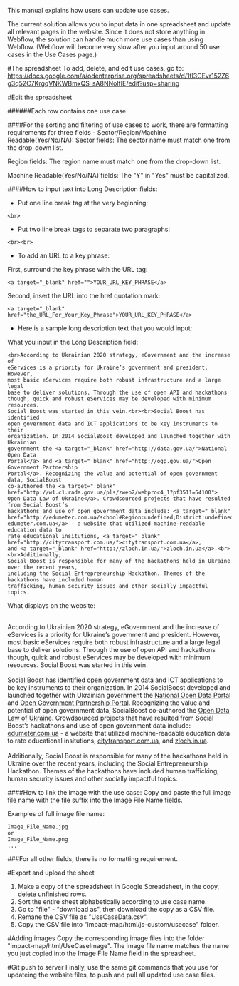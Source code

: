 This manual explains how users can update use cases.

The current solution allows you to input data in one spreadsheet and update all relevant pages in the website.
Since it does not store anything in Webflow, the solution can handle much more use cases than using Webflow.
(Webflow will become very slow after you input around 50 use cases in the Use Cases page.)

#The spreadsheet
To add, delete, and edit use cases, go to: https://docs.google.com/a/odenterprise.org/spreadsheets/d/1fl3CEvr152Z6g3q52C7KrgqVNKWBmxQS_sA8NNolfIE/edit?usp=sharing

#Edit the spreadsheet

######Each row contains one use case.

####For the sorting and filtering of use cases to work, there are formatting requirements for three fields - Sector/Region/Machine Readable(Yes/No/NA):
Sector fields: 
The sector name must match one from the drop-down list.

Region fields: 
The region name must match one from the drop-down list.

Machine Readable(Yes/No/NA) fields: 
The "Y" in "Yes" must be capitalized.

####How to input text into Long Description fields:
- Put one line break tag at the very beginning:
```
<br>
```
- Put two line break tags to separate two paragraphs:
```
<br><br>
```
- To add an URL to a key phrase:

First, surround the key phrase with the URL tag:
```
<a target="_blank" href="">YOUR_URL_KEY_PHRASE</a>
```
Second, insert the URL into the href quotation mark:
```
<a target="_blank" href="the_URL_For_Your_Key_Phrase">YOUR_URL_KEY_PHRASE</a>
```
- Here is a sample long description text that you would input:

What you input in the Long Description field:
```
<br>According to Ukrainian 2020 strategy, eGovernment and the increase of
eServices is a priority for Ukraine’s government and president. However,
most basic eServices require both robust infrastructure and a large legal
base to deliver solutions. Through the use of open API and hackathons
though, quick and robust eServices may be developed with minimum resources.
Social Boost was started in this vein.<br><br>Social Boost has identified
open government data and ICT applications to be key instruments to their
organization. In 2014 SocialBoost developed and launched together with Ukrainian
government the <a target="_blank" href="http://data.gov.ua/">National Open Data
Portal</a> and <a target="_blank" href="http://ogp.gov.ua/">Open Government Partnership
Portal</a>. Recognizing the value and potential of open government data, SocialBoost
co-authored the <a target="_blank" href="http://w1.c1.rada.gov.ua/pls/zweb2/webproc4_1?pf3511=54100">
Open Data Law of Ukraine</a>. Crowdsourced projects that have resulted from Social Boost’s
hackathons and use of open government data include: <a target="_blank"
href="http://edumeter.com.ua/school#Region:undefined;District:undefined;City:undefined;Search:;Bags:">
edumeter.com.ua</a> - a website that utilized machine-readable education data to 
rate educational insitutions, <a target="_blank" href="http://citytransport.com.ua/">citytransport.com.ua</a>,
and <a target="_blank" href="http://zloch.in.ua/">zloch.in.ua</a>.<br><br>Additionally,
Social Boost is responsible for many of the hackathons held in Ukraine over the recent years,
including the Social Entrepreneurship Hackathon. Themes of the hackathons have included human
trafficking, human security issues and other socially impactful topics. 
```
What displays on the website:

<br>According to Ukrainian 2020 strategy, eGovernment and the increase of eServices is a priority for Ukraine’s government and president. However, most basic eServices require both robust infrastructure and a large legal base to deliver solutions. Through the use of open API and hackathons though, quick and robust eServices may be developed with minimum resources. Social Boost was started in this vein.<br><br>Social Boost has identified open government data and ICT applications to be key instruments to their organization. In 2014 SocialBoost developed and launched together with Ukrainian government the <a target="_blank" href="http://data.gov.ua/">National Open Data Portal</a> and <a target="_blank" href="http://ogp.gov.ua/">Open Government Partnership Portal</a>. Recognizing the value and potential of open government data, SocialBoost co-authored the <a target="_blank" href="http://w1.c1.rada.gov.ua/pls/zweb2/webproc4_1?pf3511=54100">Open Data Law of Ukraine</a>. Crowdsourced projects that have resulted from Social Boost’s hackathons and use of open government data include: <a target="_blank" href="http://edumeter.com.ua/school#Region:undefined;District:undefined;City:undefined;Search:;Bags:">edumeter.com.ua</a> - a website that utilized machine-readable education data to rate educational insitutions, <a target="_blank" href="http://citytransport.com.ua/">citytransport.com.ua</a>, and <a target="_blank" href="http://zloch.in.ua/">zloch.in.ua</a>.<br><br>Additionally, Social Boost is responsible for many of the hackathons held in Ukraine over the recent years, including the Social Entrepreneurship Hackathon. Themes of the hackathons have included human trafficking, human security issues and other socially impactful topics.

####How to link the image with the use case:
Copy and paste the full image file name with the file suffix into the Image File Name fields.

Examples of full image file name:
```
Image_File_Name.jpg
or
Image_File_Name.png
...
```

###For all other fields, there is no formatting requirement.

#Export and upload the sheet
1. Make a copy of the spreadsheet in Google Spreadsheet, in the copy, delete unfinished rows. 
2. Sort the entire sheet alphabetically according to use case name.
3. Go to "file" - "download as", then download the copy as a CSV file. 
4. Remane the CSV file as "UseCaseData.csv".
5. Copy the CSV file into "impact-map/html/js-custom/usecase" folder.

#Adding images
Copy the corresponding image files into the folder "impact-map/html/UseCaseImage". The image file name matches the name you just copied into the Image File Name field in the spreasheet.

#Git push to server
Finally, use the same git commands that you use for updateing the website files, to push and pull all updated use case files.
